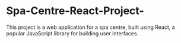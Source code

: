 # Spa-Centre-React-Project-
This project is a web application for a spa centre, built using React, a popular JavaScript library for building user interfaces.
